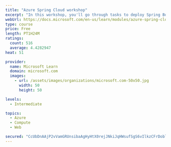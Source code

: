 ```yaml
---
title: "Azure Spring Cloud workshop"
excerpt: "In this workshop, you'll go through tasks to deploy Spring Boot microservices to Azure Spring Cloud (ASC)."
webUrl: https://docs.microsoft.com/en-us/learn/modules/azure-spring-cloud-workshop/
type: course
price: Free
length: PT1H24M
ratings:
  count: 516
  average: 4.4282947
heat: 51

provider:
  name: Microsoft Learn
  domain: microsoft.com
  images:
    - url: /assets/images/organizations/microsoft.com-50x50.jpg
      width: 50
      height: 50

levels:
  - Intermediate

topics:
  - Azure
  - Compute
  - Web

secured: "CcUbDnAAjP2vVamGRUnsibaAgHyHtX0rejJNkiJqHWsufSgS6vIlkzCFrDobl+ZyGXaBOTp82tb1Oqf7BM/Cojxbs9aiuUEzXrfuOYOHE6ctxn76MDwdYJv1pDf3Ap8N52snPmbC4w1awk6f9vwArKnzPnVhoTffDlDPqIkyI5IxDC5VzUBzNm626tUc9R3aAaiVXPpPHos8voGqY4rgtMmFxshVC3nLXsrOYu4TWSd5jNEA1e17ztFi2BAOWKbBYgalslFtYyWzqS9uQ686+nzzrZ3eUsxzlCjsayFP+wdw0KHfA2RUEhUwQUgrr8iP+xkyoxysQp1fDaNqhJ0A6ZaTUGX8SBGoWnEP8exaNMWxmfAppGIUMpcBOLjN8LjCSSBlcM19xJQ7ev7HhKLwLB/pIylpIyLg21XfH5qF1lY=;9UKn++sswSUnW34ya4t7gg=="
---
```


